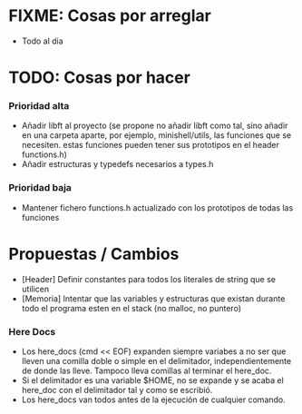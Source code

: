 
# FIXME: Cosas por arreglar
- Todo al dia

# TODO: Cosas por hacer
### Prioridad alta
- Añadir libft al proyecto
		(se propone no añadir libft como tal, sino añadir en una carpeta aparte, por ejemplo, minishell/utils, las funciones que se necesiten. estas funciones pueden tener sus prototipos en el header functions.h)
- Añadir estructuras y typedefs necesarios a types.h
### Prioridad baja
- Mantener fichero functions.h actualizado con los prototipos de todas las funciones

# Propuestas / Cambios
- [Header] Definir constantes para todos los literales de string que se utilicen
- [Memoria] Intentar que las variables y estructuras que existan durante todo el programa esten en el stack (no malloc, no puntero)



### Here Docs
 - Los here_docs (cmd << EOF) expanden siempre variabes a no ser que lleven una comilla doble o simple en el delimitador, independientemente de donde las lleve. Tampoco lleva comillas al terminar el here_doc.
 - Si el delimitador es una variable $HOME, no se expande y se acaba el here_doc con el delimitador tal y como se escribió.
 - Los here_docs van todos antes de la ejecución de cualquier comando.
